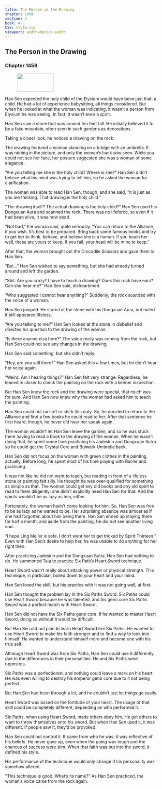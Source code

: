 ```yaml
---
title: The Person in the Drawing
chapter: 1458
section: 4
book: 4
CSS: style.css
viewport: width=device-width
---
```


## The Person in the Drawing

### Chapter 1458

<figure>
	<img src="../Images/gem.gif" alt="" id="gem" width="120" height="60" />
</figure>

Han Sen expected the holy child of the Elysium would have been just that: a child. He had a lot of experience babysitting, all things considered. But when he looked at what the woman was indicating, it wasn’t a person from Elysium he was seeing. In fact, it wasn’t even a spirit.

Han Sen saw a stone that was around ten feet tall. He initially believed it to be a fake mountain, often seen in such gardens as decorations.

Taking a closer look, he noticed a drawing on the rock.

The drawing featured a woman standing on a bridge with an umbrella. It was raining in the picture, and only the woman’s back was seen. While you could not see her face, her posture suggested she was a woman of some elegance.

“Are you telling me she is the holy child? Where is she?” Han Sen didn’t believe what his mind was trying to tell him, so he asked the woman for clarification.

The woman was able to read Han Sen, though, and she said, “It is just as you are thinking. That drawing is the holy child.”

“The drawing itself? The actual drawing is the holy child?” Han Sen used his Dongxuan Aura and scanned the rock. There was no lifeforce, so even if it had been alive, it was now dead.

“Not bad,” the woman said, quite seriously. “You can return to the Alliance, if you wish. It’s best to be prepared. Bring back some famous books and try to get her to think, behave, and believe she is a human. If you teach her well, these are yours to keep. If you fail, your head will be mine to keep.”

After that, the woman brought out the Crocodile Scissors and gave them to Han Sen.

“But…” Han Sen wished to say something, but she had already turned around and left the garden.

“Shit. Are you crazy? I have to teach a drawing? Does this rock have ears? Can she hear me?” Han Sen said, disheartened.

“Who suggested I cannot hear anything?” Suddenly, the rock sounded with the voice of a woman.

Han Sen jumped. He stared at the stone with his Dongxuan Aura, but noted it still appeared lifeless.

“Are you talking to me?” Han Sen looked at the stone in disbelief and directed his question to the drawing of the woman.

“Is there anyone else here?” The voice really was coming from the rock, but Han Sen could not see any changes in the drawing.

Han Sen said something, but she didn’t reply.

“Hey, are you still there?” Han Sen asked this a few times, but he didn’t hear her voice again.

“Weird. Am I hearing things?” Han Sen felt very strange. Regardless, he leaned in closer to check the painting on the rock with a keener inspection.

But Han Sen knew the rock and the drawing were special, that much was for sure. And Han Sen now knew why the woman had asked him to teach the painting.

Han Sen could not run-off or shirk this duty. So, he decided to return to the Alliance and find a few books he could read to her. After that sentence he first heard, though, he never did hear her speak again.

The woman wouldn’t let Han Sen leave the garden, and so he was stuck there having to read a book to the drawing of the woman. When he wasn’t doing that, he spent some time practicing his Jadeskin and Dongxuan Sutra so he could get the Crystal Core and Bulwark Umbrella back.

Han Sen did not focus on the woman with green clothes in the painting, actually. Before long, he spent most of his time playing with Bao’er and practicing.

It was not like he did not want to teach, but reading in front of a lifeless stone or painting felt silly. He thought he was over-qualified for something as simple as that. The woman could get any old books and any old spirit to read to them diligently; she didn’t explicitly need Han Sen for that. And the spirits wouldn’t be as lazy as him, either.

Fortunately, the woman hadn’t come looking for him. So, Han Sen was free to be as lazy as he wanted to be. Her surprising absence was almost as if she had forgotten about him being there. Han Sen ended up staying there for half a month, and aside from the painting, he did not see another living soul.

“I hope Ling Mei’er is safe. I don’t want her to get tricked by Spirit Thirteen.” Even with Han Sen’s desire to help her, he was unable to do anything for her right then.

After practicing Jadeskin and the Dongxuan Sutra, Han Sen had nothing to do. He summoned Taia to practice Six Path’s Heart Sword technique.

Heart Sword wasn’t really about attacking power or physical strength. This technique, in particular, boiled down to your heart and your mind.

Han Sen loved the skill, but his practice with it was not going well, at first.

Han Sen thought the problem lay in the Six Paths Sword. Six Paths could use Heart Sword because he was talented, and his geno core Six Paths Sword was a perfect match with Heart Sword.

Han Sen did not have the Six Paths geno core. If he wanted to master Heart Sword, doing so without it would be difficult.

But Han Sen did not plan to learn Heart Sword like Six Paths. He wanted to use Heart Sword to make his faith stronger and to find a way to look into himself. He wanted to understand himself more and become one with his true self.

Although Heart Sword was from Six Paths, Han Sen could use it differently due to the differences in their personalities. He and Six Paths were opposites.

Six Paths was a perfectionist, and nothing could leave a mark on his heart. He was even willing to destroy his emperor geno core due to it not being perfect.

But Han Sen had been through a lot, and he couldn’t just let things go easily.

Heart Sword was based on the fortitude of your heart. The usage of that skill could be completely different, depending on who performed it.

Six Paths, when using Heart Sword, made others obey him. He got others to want to throw themselves onto his sword. But when Han Sen used it, it was different. If people saw it, they’d be provoked.

Han Sen could not control it. It came from who he was; it was reflective of his beliefs. He never gave up, even when the going was tough and the chances of success were slim. When that faith was put into the sword, it defined his style.

His performance of the technique would only change if his personality was somehow altered.

“This technique is good. What’s its name?” As Han Sen practiced, the woman’s voice came from the rock again.